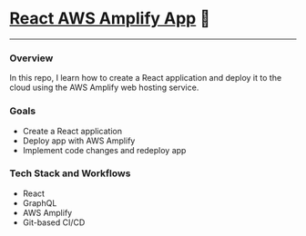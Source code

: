 # [React AWS Amplify App](https://aws.amazon.com/getting-started/hands-on/build-react-app-amplify-graphql/module-one/?e=gs2020&p=build-a-react-app-intro) :link:
---

### Overview

In this repo, I learn how to create a React application and deploy it to the cloud using the AWS Amplify web hosting service.

### Goals
- Create a React application
- Deploy app with AWS Amplify
- Implement code changes and redeploy app

### Tech Stack and Workflows
 - React
 - GraphQL
 - AWS Amplify
 - Git-based CI/CD